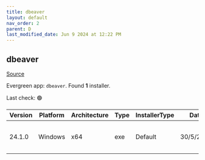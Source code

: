 ```yaml
---
title: dbeaver
layout: default
nav_order: 2
parent: D
last_modified_date: Jun 9 2024 at 12:22 PM
---
```


## dbeaver

[Source](https://github.com/dbeaver/dbeaver)

Evergreen app: `dbeaver`. Found **1** installer.

Last check: 🟢

| Version | Platform | Architecture | Type | InstallerType | Date      | Size      | URI                                                                                                                                                                                              |
| ------- | -------- | ------------ | ---- | ------------- | --------- | --------- | ------------------------------------------------------------------------------------------------------------------------------------------------------------------------------------------------ |
| 24.1.0  | Windows  | x64          | exe  | Default       | 30/5/2024 | 122939464 | [https://github.com/dbeaver/dbeaver/releases/download/24.1.0/dbeaver-ce-24.1.0-x86_64-setup.exe](https://github.com/dbeaver/dbeaver/releases/download/24.1.0/dbeaver-ce-24.1.0-x86_64-setup.exe) |
